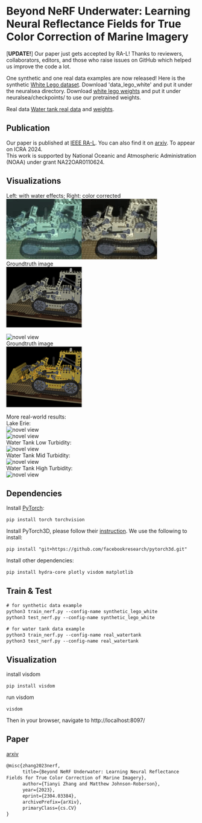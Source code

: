 # Beyond NeRF Underwater: Learning Neural Reflectance Fields for True Color Correction of Marine Imagery
[**UPDATE!**] Our paper just gets accepted by RA-L! Thanks to reviewers, collaborators, editors, and those who raise issues on GitHub which helped us improve the code a lot.

One synthetic and one real data examples are now released!
Here is the synthetic [White Lego dataset](https://drive.google.com/drive/folders/1wy5nqjScpv-IhXK34UyBTfYI8LFjChcZ?usp=drive_link). Download 'data_lego_white' and put it under the neuralsea directory. Download [white lego weights](https://drive.google.com/file/d/1M8zOzWOWT06GyotxbYN1Zba7vqMJCOU6/view?usp=drive_link) and put it under neuralsea/checkpoints/ to use our pretrained weights.

Real data [Water tank real data](https://drive.google.com/drive/folders/18rQ2qeaFx8i4TKcgShLUNtcMMPhNjptD?usp=drive_link) and [weights](https://drive.google.com/file/d/13_S0SLOmDhMwUYVX_aXg1fTmd60V3gg-/view?usp=drive_link).

## Publication ##
Our paper is published at [IEEE RA-L](https://ieeexplore.ieee.org/document/10225666). You can also find it on [arxiv](https://arxiv.org/abs/2304.03384). To appear on ICRA 2024.\
This work is supported by National Oceanic and Atmospheric Administration (NOAA) under grant NA22OAR0110624.

## Visualizations ##
Left: with water effects;       Right: color corrected \
![novel view](https://github.com/tyz1030/neuralsea/blob/38b7be23c4f21d43948723782a2576945ddd40ee/novelview.gif "novel view")\
Groundtruth image\
![gt](https://github.com/tyz1030/neuralsea/blob/67a378e6be1095d925fa044a1a5e7d6566f11340/raw081.png "gt")

![novel view](https://github.com/tyz1030/neuralsea/blob/79eb82be6a3263f10813ba84d088d468ff5a3b48/yellow_lego.gif "novel view")\
Groundtruth image\
![gt](https://github.com/tyz1030/neuralsea/blob/8bc04ff98ac2265d1688bb840d96f3ddbb9d286a/raw081_yellow.png "gt")


More real-world results:\
Lake Erie:\
![novel view](https://github.com/tyz1030/neuralsea/blob/254659d2bf3547b158b140788775030911940a3c/erie01.gif "novel view")\
![novel view](https://github.com/tyz1030/neuralsea/blob/254659d2bf3547b158b140788775030911940a3c/erie02.gif "novel view")\
Water Tank Low Turbidity:\
![novel view](https://github.com/tyz1030/neuralsea/blob/83d8da0f5273690b592ff8f6d95c346937f483c1/lab41_lowturbidity.gif "novel view")\
Water Tank Mid Turbidity:\
![novel view](https://github.com/tyz1030/neuralsea/blob/83d8da0f5273690b592ff8f6d95c346937f483c1/lab42_midturbidity.gif "novel view")\
Water Tank High Turbidity:\
![novel view](https://github.com/tyz1030/neuralsea/blob/83d8da0f5273690b592ff8f6d95c346937f483c1/lab43_highturbidity.gif "novel view")

<!---
## Data ##
We have [white lego dataset](https://drive.google.com/drive/folders/1wy5nqjScpv-IhXK34UyBTfYI8LFjChcZ?usp=share_link "white lego") released.

(we will release rest of the dataset and weights once the manuscript is finalized)

Download 'data_lego_white' and put it under the neuralsea directory.

Download [white lego weights](https://drive.google.com/file/d/1t8dh7cV-m5r86lLvkS7ft8tSdnFaQMfx/view?usp=sharing) and put it under neuralsea/checkpoints/ to use our pretrained weights.
-->

## Dependencies ##

Install [PyTorch](https://pytorch.org/get-started/locally/):
```
pip install torch torchvision
```

Install PyTorch3D, please follow their [instruction](https://github.com/facebookresearch/pytorch3d/blob/main/INSTALL.md). We use the following to install:
```
pip install "git+https://github.com/facebookresearch/pytorch3d.git"
```
Install other dependencies:
```
pip install hydra-core plotly visdom matplotlib
```

## Train & Test ##
```
# for synthetic data example
python3 train_nerf.py --config-name synthetic_lego_white
python3 test_nerf.py --config-name synthetic_lego_white
```

```
# for water tank data example
python3 train_nerf.py --config-name real_watertank
python3 test_nerf.py --config-name real_watertank
```

## Visualization ##
install visdom
```
pip install visdom
```
run visdom
```
visdom
```
Then in your browser, navigate to http://localhost:8097/


## Paper ##
[arxiv](https://arxiv.org/abs/2304.03384)
```
@misc{zhang2023nerf,
      title={Beyond NeRF Underwater: Learning Neural Reflectance Fields for True Color Correction of Marine Imagery}, 
      author={Tianyi Zhang and Matthew Johnson-Roberson},
      year={2023},
      eprint={2304.03384},
      archivePrefix={arXiv},
      primaryClass={cs.CV}
}
```
